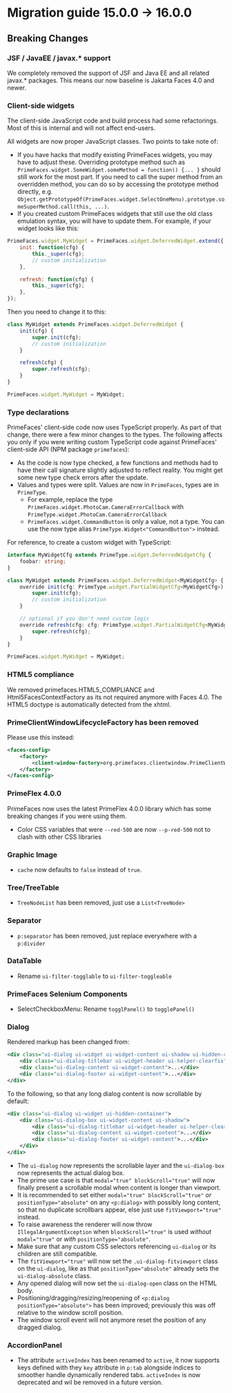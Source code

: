 # Migration guide 15.0.0 -> 16.0.0

## Breaking Changes

### JSF / JavaEE / javax.* support

We completely removed the support of JSF and Java EE and all related javax.* packages.
This means our now baseline is Jakarta Faces 4.0 and newer.

### Client-side widgets

The client-side JavaScript code and build process had some refactorings. Most of this is internal and
will not affect end-users.

All widgets are now proper JavaScript classes. Two points to take note of:

* If you have hacks that modify existing PrimeFaces widgets, you may have to adjust these.
  Overriding prototype method such as `PrimeFaces.widget.SomeWidget.someMethod = function() {... }`
  should still work for the most part. If you need to call the super method from an overridden
  method, you can do so by accessing the prototype method directly, e.g.
  `Object.getPrototypeOf(PrimeFaces.widget.SelectOneMenu).prototype.someSuperMethod.call(this, ...)`.
* If you created custom PrimeFaces widgets that still use the old class emulation syntax,
  you will have to update them. For example, if your widget looks like this:

```js
PrimeFaces.widget.MyWidget = PrimeFaces.widget.DeferredWidget.extend({
    init: function(cfg) {
        this._super(cfg);
        // custom initialization
    },

    refresh: function(cfg) {
        this._super(cfg);
    },
});
```

Then you need to change it to this:

```js
class MyWidget extends PrimeFaces.widget.DeferredWidget {
    init(cfg) {
        super.init(cfg);
        // custom initialization
    }

    refresh(cfg) {
        super.refresh(cfg);
    }
}

PrimeFaces.widget.MyWidget = MyWidget;
```

### Type declarations

PrimeFaces' client-side code now uses TypeScript properly. As part of that change,
there were a few minor changes to the types. The following affects you only if
you were writing custom TypeScript code against PrimeFaces' client-side API
(NPM package `primefaces`):

* As the code is now type checked, a few functions and methods had to have their
  call signature slightly adjusted to reflect reality. You might get some new
  type check errors after the update.
* Values and types were split. Values are now in `PrimeFaces`, types are in
  `PrimeType`. 
  * For example, replace the type `PrimeFaces.widget.PhotoCam.CameraErrorCallback`
    with `PrimeType.widget.PhotoCam.CameraErrorCallback`
  * `PrimeFaces.widget.CommandButton` is only a value, not a type. You can
    use the now type alias `PrimeType.Widget<"CommandButton">` instead.

For reference, to create a custom widget with TypeScript:

```ts
interface MyWidgetCfg extends PrimeType.widget.DeferredWidgetCfg {
    foobar: string;
}

class MyWidget extends PrimeFaces.widget.DeferredWidget<MyWidgetCfg> {
    override init(cfg: PrimeType.widget.PartialWidgetCfg<MyWidgetCfg>): void {
        super.init(cfg);
        // custom initialization
    }

    // optional if you don't need custom logic
    override refresh(cfg: cfg: PrimeType.widget.PartialWidgetCfg<MyWidgetCfg>): void {
        super.refresh(cfg);
    }
}

PrimeFaces.widget.MyWidget = MyWidget;
```

### HTML5 compliance

We removed primefaces.HTML5_COMPLIANCE and Html5FacesContextFactory as its not required anymore with Faces 4.0. The HTML5 doctype is automatically detected from the xhtml.

### PrimeClientWindowLifecycleFactory has been removed

Please use this instead:

```xml
<faces-config>
    <factory>
        <client-window-factory>org.primefaces.clientwindow.PrimeClientWindowFactory</client-window-factory>
    </factory>
</faces-config>
```

### PrimeFlex 4.0.0

PrimeFaces now uses the latest PrimeFlex 4.0.0 library which has some breaking changes if you were using them.

 * Color CSS variables that were `--red-500` are now `--p-red-500` not to clash with other CSS libraries

### Graphic Image

* `cache` now defaults to `false` instead of `true`.

### Tree/TreeTable

* `TreeNodeList` has been removed, just use a `List<TreeNode>`

### Separator

* `p:separator` has been removed, just replace everywhere with a `p:divider`

### DataTable

* Rename `ui-filter-togglable` to `ui-filter-toggleable`

### PrimeFaces Selenium Components

* SelectCheckboxMenu: Rename `togglPanel()` to `togglePanel()`

### Dialog

Rendered markup has been changed from:

```xml
<div class="ui-dialog ui-widget ui-widget-content ui-shadow ui-hidden-container">
    <div class="ui-dialog-titlebar ui-widget-header ui-helper-clearfix">...</div>
    <div class="ui-dialog-content ui-widget-content">...</div>
    <div class="ui-dialog-footer ui-widget-content">...</div>
</div>
```

To the following, so that any long dialog content is now scrollable by default:

```xml
<div class="ui-dialog ui-widget ui-hidden-container">
    <div class="ui-dialog-box ui-widget-content ui-shadow">
        <div class="ui-dialog-titlebar ui-widget-header ui-helper-clearfix">...</div>
        <div class="ui-dialog-content ui-widget-content">...</div>
        <div class="ui-dialog-footer ui-widget-content">...</div>
    </div>
</div>
```
 
* The `ui-dialog` now represents the scrollable layer and the `ui-dialog-box` now represents the actual dialog box.
* The prime use case is that `modal="true" blockScroll="true"` will now finally present a scrollable modal when content is longer than viewport.
* It is recommended to set either `modal="true" blockScroll="true"` *or* `positionType="absolute"` on any `<p:dialog>` with possibly long content, so that no duplicate scrollbars appear, else just use `fitViewport="true"` instead.
* To raise awareness the renderer will now throw `IllegalArgumentException` when `blockScroll="true"` is used *without* `modal="true"` or *with* `positionType="absolute"`.
* Make sure that any custom CSS selectors referencing `ui-dialog` or its children are still compatible.
* The `fitViewport="true"` will now set the `.ui-dialog-fitviewport` class on the `ui-dialog`, like as that `positionType="absolute"` already sets the `ui-dialog-absolute` class.
* Any opened dialog will now set the `ui-dialog-open` class on the HTML body.
* Positioning/dragging/resizing/reopening of `<p:dialog positionType="absolute">` has been improved; previously this was off relative to the window scroll position.
* The window scroll event will not anymore reset the position of any dragged dialog.

### AccordionPanel
* The attribute `activeIndex` has been renamed to `active`, it now supports keys defined with they `key` attribute in `p:tab` alongside indices to smoother handle dynamically rendered tabs. `activeIndex` is now deprecated and wil be removed in a future version.
